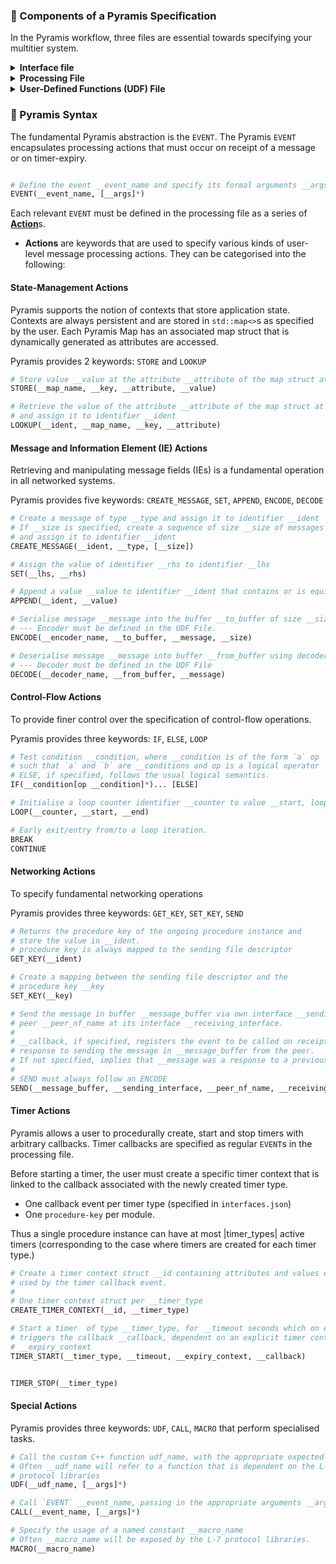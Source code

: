 ### 📖 Components of a Pyramis Specification 
In the Pyramis workflow, three files are essential towards specifying your multitier system.

<details>
<summary> <strong>Interface file</strong></summary>
  The <strong>interface file</strong> is a json file that describes the architecture of your multi-tier system in terms of individual nodes and their <ins>interface descriptions</ins>.
  The interface file has a <a href="https://github.com/armaanchowfin/pyramis/blob/master/examples/login-system/interfaces.json">fixed format </a>, enforced by the compiler.
 
  - The definition of an interface contains several attributes required by Pyramis such as the <ins>port</ins> and the <ins>name of the <code>EVENT</code></ins> that should be invoked on receipt of a message on this interface

  Among other configuration options, it specifies peer nodes and protocols which are used by the compiler to validate the flow of message `SEND`s, and also help in the subsequent generation of the platform file.

</details>

<details>
<summary> <strong>Processing File</strong></summary>
 This file must contain every <code>EVENT</code> definition associated with the current node. 
 
 - In this file, written separately for each node in the system, the developer defines the procedural logic to process incoming messages at the node. 
 - The logic is defined in terms of Pyramis <code>EVENT</code>s that encapsulate <code>Action</code>s.
</details>

<details>
<summary> <strong>User-Defined Functions (UDF) File</strong></summary>
 These refer to a C++ source file udf.cpp and its corresponding header udf.h. 
 
 - The <ins><code>UDF</code> keyword</ins> allows a user to indicate a call to a custom, complex function that cannot be expressed by solely using Pyramis keywords.
 - The <ins><code>UDF</code></ins> is a repository for every <code>UDF</code> used by every node in the system.
</details>

### 📌 Pyramis Syntax

The fundamental Pyramis abstraction is the `EVENT`. The Pyramis `EVENT` encapsulates processing actions that must occur on receipt of a message or on timer-expiry. 

```Python

# Define the event __event_name and specify its formal arguments __args.
EVENT(__event_name, [__args]*)
```
Each relevant `EVENT` must be defined in the processing file as a series of <ins><strong>Action</strong></ins>s.

- **Actions** are keywords that are used to specify various kinds of user-level message processing actions. They can be categorised into the following:

#### State-Management Actions

 Pyramis supports the notion of contexts that store application state. Contexts are always persistent
 and are stored in <code>std::map<></code>s as specified by the user. Each Pyramis Map has an associated map struct that is dynamically generated as attributes are accessed.

 Pyramis provides 2 keywords: `STORE` and `LOOKUP`

 ```Python
# Store value __value at the attribute __attribute of the map struct at key __key of map __map_name
STORE(__map_name, __key, __attribute, __value)

# Retrieve the value of the attribute __attribute of the map struct at key __key of map __map_name
# and assign it to identifier __ident
LOOKUP(__ident, __map_name, __key, __attribute)
```

#### Message and Information Element (IE) Actions

Retrieving and manipulating message fields (IEs) is a fundamental operation in all networked systems.

Pyramis provides five keywords: `CREATE_MESSAGE`, `SET`, `APPEND`, `ENCODE`, `DECODE`

```Python
# Create a message of type __type and assign it to identifier __ident
# If __size is specified, create a sequence of size __size of messages of type __type,
# and assign it to identifier __ident
CREATE_MESSAGE(__ident, __type, [__size])

# Assign the value of identifier __rhs to identifier __lhs
SET(__lhs, __rhs)

# Append a value __value to identifier __ident that contains or is equivalent to a sequence
APPEND(__ident, __value)

# Serialise message __message into the buffer __to_buffer of size __size using encoder __encoder_name
# --- Encoder must be defined in the UDF File.
ENCODE(__encoder_name, __to_buffer, __message, __size)

# Deserialise message __message into buffer __from_buffer using decoder __decoder_name
# --- Decoder must be defined in the UDF File 
DECODE(__decoder_name, __from_buffer, __message)
```

#### Control-Flow Actions

To provide finer control over the specification of control-flow operations.

Pyramis provides three keywords: `IF`, `ELSE`, `LOOP`

```Python
# Test condition __condition, where __condition is of the form `a` op `b`
# such that `a` and `b` are __conditions and op is a logical operator
# ELSE, if specified, follows the usual logical semantics.
IF(__condition[op __condition]*)... [ELSE]

# Initialise a loop counter identifier __counter to value __start, loop until its value is __end
LOOP(__counter, __start, __end)

# Early exit/entry from/to a loop iteration.
BREAK
CONTINUE
```

#### Networking Actions

To specify fundamental networking operations

Pyramis provides three keywords: `GET_KEY`, `SET_KEY`, `SEND`

```Python
# Returns the procedure key of the ongoing procedure instance and
# store the value in __ident.
# procedure key is always mapped to the sending file descriptor
GET_KEY(__ident)

# Create a mapping between the sending file descriptor and the
# procedure key __key
SET_KEY(__key)

# Send the message in buffer __message_buffer via own interface __sending_interface to
# peer __peer_nf_name at its interface __receiving_interface.
#
# __callback, if specified, registers the event to be called on receipt of
# response to sending the message in __message_buffer from the peer.
# If not specified, implies that __message was a response to a previous request
#
# SEND must always follow an ENCODE
SEND(__message_buffer, __sending_interface, __peer_nf_name, __receiving_interface, [__callback])
```

#### Timer Actions
Pyramis allows a user to procedurally create, start and stop timers with arbitrary callbacks.
Timer callbacks are specified as regular `EVENT`s in the processing file.

Before starting a timer, the user must create a specific timer context that is linked to the callback associated with the newly created timer type.
- One callback event per timer type (specified in `interfaces.json`)
- One `procedure-key` per module.
  
Thus a single procedure instance can have at most |timer_types| active timers (corresponding to the case where timers are created for each timer type.)

```Python
# Create a timer context struct __id containing attributes and values expected to be
# used by the timer callback event.
# 
# One timer context struct per __timer_type
CREATE_TIMER_CONTEXT(__id, __timer_type)

# Start a timer  of type __timer_type, for __timeout seconds which on expiry
# triggers the callback __callback, dependent on an explicit timer context
# __expiry_context
TIMER_START(__timer_type, __timeout, __expiry_context, __callback)


TIMER_STOP(__timer_type)
```

#### Special Actions

Pyramis provides three keywords: `UDF`, `CALL`, `MACRO` that perform specialised tasks.

```Python
# Call the custom C++ function udf_name, with the appropriate expected arguments __args
# Often __udf_name will refer to a function that is dependent on the L-7
# protocol libraries
UDF(__udf_name, [__args]*)

# Call `EVENT` __event_name, passing in the appropriate arguments __args.
CALL(__event_name, [__args]*)

# Specify the usage of a named constant __macro_name
# Often __macro_name will be exposed by the L-7 protocol libraries.
MACRO(__macro_name)
```
